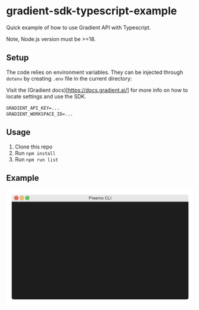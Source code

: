 # gradient-sdk-typescript-example

Quick example of how to use Gradient API with Typescript.

Note, Node.js version must be >=18.

## Setup

The code relies on environment variables. They can be injected through `dotenv` by creating `.env` file in the current directory:

Visit the (Gradient docs)[https://docs.gradient.ai/] for more info on how to locate settings and use the SDK.

```
GRADIENT_API_KEY=...
GRADIENT_WORKSPACE_ID=...
```

## Usage

1. Clone this repo
2. Run `npm install`
3. Run `npm run list`

## Example

![Alt Text](example.gif)


